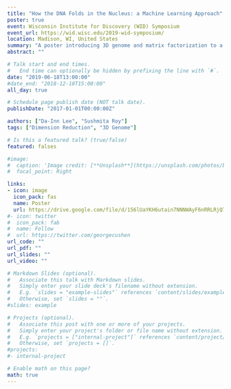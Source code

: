 ```yaml
---
title: "How the DNA Folds in the Nucleus: a Machine Learning Approach"
poster: true
event: Wisconsin Institute for Discovery (WID) Symposium 
event_url: https://wid.wisc.edu/2019-wid-symposium/
location: Madison, WI, United States
summary: "A poster introducing 3D genome and matrix factorization to a general audience"
abstract: ""

# Talk start and end times.
#   End time can optionally be hidden by prefixing the line with `#`.
date: "2019-06-18T13:00:00"
#date_end: "2018-12-10T15:00:00"
all_day: true

# Schedule page publish date (NOT talk date).
publishDate: "2017-01-01T00:00:00Z"

authors: ["Da-Inn Lee", "Sushmita Roy"]
tags: ["Dimension Reduction", "3D Genome"]

# Is this a featured talk? (true/false)
featured: falses

#image:
#  caption: 'Image credit: [**Unsplash**](https://unsplash.com/photos/bzdhc5b3Bxs)'
#  focal_point: Right

links:
- icon: image
  icon_pack: fas
  name: Poster
  url: https://drive.google.com/file/d/156lUaYKH6utain7NNNWAyF6nRRLRjQ75/view?usp=sharing
#- icon: twitter
#  icon_pack: fab
#  name: Follow
#  url: https://twitter.com/georgecushen
url_code: ""
url_pdf: ""
url_slides: ""
url_video: ""

# Markdown Slides (optional).
#   Associate this talk with Markdown slides.
#   Simply enter your slide deck's filename without extension.
#   E.g. `slides = "example-slides"` references `content/slides/example-slides.md`.
#   Otherwise, set `slides = ""`.
#slides: example

# Projects (optional).
#   Associate this post with one or more of your projects.
#   Simply enter your project's folder or file name without extension.
#   E.g. `projects = ["internal-project"]` references `content/project/deep-learning/index.md`.
#   Otherwise, set `projects = []`.
#projects:
#- internal-project

# Enable math on this page?
math: true
---
```


